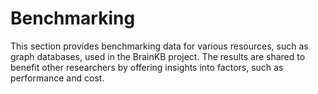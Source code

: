 # Benchmarking
This section provides benchmarking data for various resources, such as graph databases, used in the BrainKB project. The results are shared to benefit other researchers by offering insights into factors, such as performance and cost.